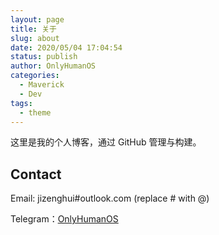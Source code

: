 ```yaml
---
layout: page
title: 关于
slug: about
date: 2020/05/04 17:04:54
status: publish
author: OnlyHumanOS
categories: 
  - Maverick
  - Dev
tags: 
  - theme
---
```


这里是我的个人博客，通过 GitHub 管理与构建。


## Contact

Email: jizenghui#outlook.com (replace # with @)

Telegram：[OnlyHumanOS](https://t.me/onlyhumanos)
